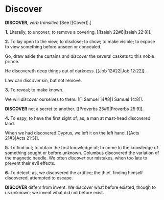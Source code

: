 # Discover

**DISCOVER**, _verb transitive_ \[See [[Cover]].\]

**1.** Literally, to uncover; to remove a covering. [[Isaiah 22#8|Isaiah 22:8]].

**2.** To lay open to the view; to disclose; to show; to make visible; to expose to view something before unseen or concealed.

Go, draw aside the curtains and _discover_ the several caskets to this noble prince.

He discovereth deep things out of darkness. [[Job 12#22|Job 12:22]].

Law can _discover_ sin, but not remove.

**3.** To reveal; to make known.

We will _discover_ ourselves to them. [[1 Samuel 14#8|1 Samuel 14:8]].

**DISCOVER** not a secret to another. [[Proverbs 25#9|Proverbs 25:9]].

**4.** To espy; to have the first sight of; as, a man at mast-head discovered land.

When we had discovered Cyprus, we left it on the left hand. [[Acts 21#3|Acts 21:3]].

**5.** To find out; to obtain the first knowledge of; to come to the knowledge of something sought or before unknown. Columbus discovered the variation of the magnetic needle. We often _discover_ our mistakes, when too late to prevent their evil effects.

**6.** To detect; as, we discovered the artifice; the thief, finding himself discovered, attempted to escape.

**DISCOVER** differs from invent. We _discover_ what before existed, though to us unknown; we invent what did not before exist.